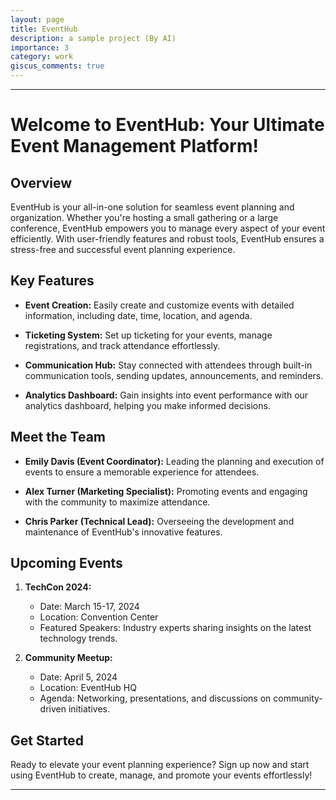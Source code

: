```yaml
---
layout: page
title: EventHub
description: a sample project (By AI)
importance: 3
category: work
giscus_comments: true
---
```



---

# Welcome to EventHub: Your Ultimate Event Management Platform!

## Overview

EventHub is your all-in-one solution for seamless event planning and organization. Whether you're hosting a small gathering or a large conference, EventHub empowers you to manage every aspect of your event efficiently. With user-friendly features and robust tools, EventHub ensures a stress-free and successful event planning experience.

## Key Features

- **Event Creation:** Easily create and customize events with detailed information, including date, time, location, and agenda.

- **Ticketing System:** Set up ticketing for your events, manage registrations, and track attendance effortlessly.

- **Communication Hub:** Stay connected with attendees through built-in communication tools, sending updates, announcements, and reminders.

- **Analytics Dashboard:** Gain insights into event performance with our analytics dashboard, helping you make informed decisions.

## Meet the Team

- **Emily Davis (Event Coordinator):** Leading the planning and execution of events to ensure a memorable experience for attendees.

- **Alex Turner (Marketing Specialist):** Promoting events and engaging with the community to maximize attendance.

- **Chris Parker (Technical Lead):** Overseeing the development and maintenance of EventHub's innovative features.

## Upcoming Events

1. **TechCon 2024:**
   - Date: March 15-17, 2024
   - Location: Convention Center
   - Featured Speakers: Industry experts sharing insights on the latest technology trends.

2. **Community Meetup:**
   - Date: April 5, 2024
   - Location: EventHub HQ
   - Agenda: Networking, presentations, and discussions on community-driven initiatives.

## Get Started

Ready to elevate your event planning experience? Sign up now and start using EventHub to create, manage, and promote your events effortlessly!

---

